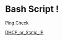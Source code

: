 # Bash Script !
[Ping Check](https://github.com/Plangloi/Bash_script/blob/main/Ping_ServerUP.sh)

[DHCP_or_Static_IP](https://github.com/Plangloi/Bash_script/blob/main/DHCP_or_Static_IP.sh)



